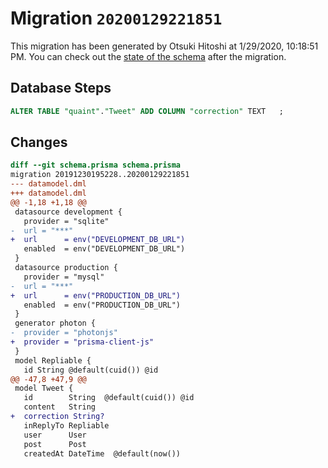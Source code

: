 # Migration `20200129221851`

This migration has been generated by Otsuki Hitoshi at 1/29/2020, 10:18:51 PM.
You can check out the [state of the schema](./schema.prisma) after the migration.

## Database Steps

```sql
ALTER TABLE "quaint"."Tweet" ADD COLUMN "correction" TEXT   ;
```

## Changes

```diff
diff --git schema.prisma schema.prisma
migration 20191230195228..20200129221851
--- datamodel.dml
+++ datamodel.dml
@@ -1,18 +1,18 @@
 datasource development {
   provider = "sqlite"
-  url = "***"
+  url      = env("DEVELOPMENT_DB_URL")
   enabled  = env("DEVELOPMENT_DB_URL")
 }
 datasource production {
   provider = "mysql"
-  url = "***"
+  url      = env("PRODUCTION_DB_URL")
   enabled  = env("PRODUCTION_DB_URL")
 }
 generator photon {
-  provider = "photonjs"
+  provider = "prisma-client-js"
 }
 model Repliable {
   id String @default(cuid()) @id
@@ -47,8 +47,9 @@
 model Tweet {
   id        String  @default(cuid()) @id
   content   String
+  correction String?
   inReplyTo Repliable
   user      User
   post      Post
   createdAt DateTime  @default(now())
```
